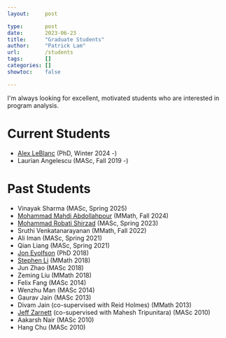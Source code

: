 ```yaml
---
layout:     post

type:       post
date:       2023-06-23
title:      "Graduate Students"
author:     "Patrick Lam"
url:        /students
tags:       []
categories: []
showtoc:    false

---
```

I'm always looking for excellent, motivated students who are interested in program analysis.

# Current Students

* <a href="https://alexlb99.github.io/">Alex LeBlanc</a> (PhD, Winter 2024 -)
* Laurian Angelescu (MASc, Fall 2019 -)

# Past Students

* Vinayak Sharma (MASc, Spring 2025)
* <a href="https://mohammadmahdi.com">Mohammad Mahdi Abdollahpour</a> (MMath, Fall 2024)
* <a href="https://mohrobati.github.io">Mohammad Robati Shirzad</a> (MASc, Spring 2023)
* Sruthi Venkatanarayanan (MMath, Fall 2022)
* Ali Iman (MASc, Spring 2021)
* Qian Liang (MASc, Spring 2021)
* <a href="https://eyolfson.com">Jon Eyolfson</a> (PhD 2018)
* <a href="https://www.stephenli.ca">Stephen Li</a> (MMath 2018)
* Jun Zhao (MASc 2018)
* Zeming Liu (MMath 2018)
* Felix Fang (MASc 2014)
* Wenzhu Man (MASc 2014)
* Gaurav Jain (MASc 2013)
* Divam Jain (co-supervised with Reid Holmes) (MMath 2013)
* <a href="https://uwaterloo.ca/electrical-computer-engineering/about/people/jzarnett">Jeff Zarnett</a> (co-supervised with Mahesh Tripunitara) (MASc 2010)
* Aakarsh Nair (MASc 2010)
* Hang Chu (MASc 2010)
